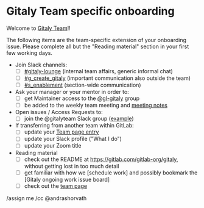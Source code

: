 # Gitaly Team specific onboarding

Welcome to [Gitaly Team](https://about.gitlab.com/handbook/engineering/development/enablement/systems/gitaly/)!!

The following items are the team-specific extension of your onboarding issue.
Please complete all but the "Reading material" section in your first few working days.

- Join Slack channels: 
  - [ ] [#gitaly-lounge](https://gitlab.slack.com/archives/gitaly-lounge) (internal team affairs, generic informal chat)
  - [ ] [#g_create_gitaly](https://gitlab.slack.com/archives/g_create_gitaly) (important communication also outside the team)
  - [ ] [#s_enablement](https://gitlab.slack.com/archives/s_enablement) (section-wide communication)
- Ask your manager or your mentor in order to:
  - [ ] get Maintainer access to the [@gl-gitaly](https://gitlab.com/groups/gl-gitaly/-/group_members) group
  - [ ] be added to the weekly team meeting and [meeting notes](https://docs.google.com/document/d/1k1hY0ZdeFUnSqF6GUToFaJEtVIN_SjWeaRdx1V0i25E/edit)
- Open issues / Access Requests to:
  - [ ] join the @gitalyteam Slack group ([example](https://gitlab.com/gitlab-com/team-member-epics/access-requests/-/issues/15868))
- If transferring from another team within GitLab: 
  - [ ] update your [Team page entry](https://about.gitlab.com/handbook/git-page-update/#12-add-yourself-to-the-team-page)
  - [ ] update your Slack profile ("What I do")
  - [ ] update your Zoom title
- Reading material
  - [ ] check out the README at https://gitlab.com/gitlab-org/gitaly, without getting lost in too much detail
  - [ ] get familiar with how we [schedule work] and possibly bookmark the [Gitaly ongoing work issue board]
  - [ ] check out the [team page](https://about.gitlab.com/handbook/engineering/development/enablement/systems/gitaly/)

/assign me
/cc @andrashorvath
